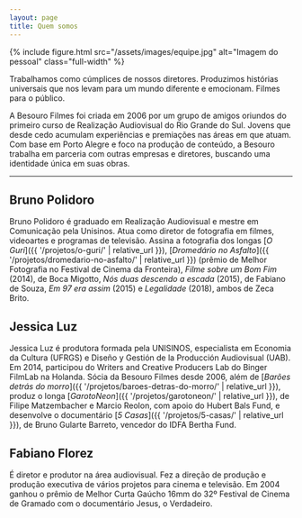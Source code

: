 ```yaml
---
layout: page
title: Quem somos
---
```


{% include figure.html src="/assets/images/equipe.jpg" alt="Imagem do pessoal" class="full-width" %}

Trabalhamos como cúmplices de nossos diretores. Produzimos histórias universais que nos levam para um mundo diferente e emocionam. Filmes para o público.

A Besouro Filmes foi criada em 2006 por um grupo de amigos oriundos do primeiro curso de Realização Audiovisual do Rio Grande do Sul. Jovens que desde cedo acumulam experiências e premiações nas áreas em que atuam. Com base em Porto Alegre e foco na produção de conteúdo, a Besouro trabalha em parceria com outras empresas e diretores, buscando uma identidade única em suas obras.

---

## Bruno Polidoro
Bruno Polidoro é graduado em Realização Audiovisual e mestre em
Comunicação pela Unisinos. Atua como diretor de fotografia em filmes,
videoartes e programas de televisão. Assina a fotografia dos longas [_O Guri_]({{ '/projetos/o-guri/' | relative_url }}), [_Dromedário no Asfalto_]({{ '/projetos/dromedario-no-asfalto/' | relative_url }}) (prêmio de Melhor Fotografia no Festival de Cinema da Fronteira), _Filme sobre um Bom Fim_ (2014), de Boca Migotto, _Nós duas descendo a escada_ (2015), de Fabiano de Souza, _Em 97 era assim_ (2015) e _Legalidade_ (2018), ambos de Zeca Brito.

## Jessica Luz
Jessica Luz é produtora formada pela UNISINOS, especialista em Economia da Cultura (UFRGS) e Diseño y Gestión de la Producción Audiovisual (UAB). Em 2014, participou do Writers and Creative Producers Lab do Binger FilmLab na Holanda. Sócia da Besouro Filmes desde 2006, além de [_Barões detrás do morro_]({{ '/projetos/baroes-detras-do-morro/' | relative_url }}), produz o longa [_GarotoNeon_]({{ '/projetos/garotoneon/' | relative_url }}), de Filipe Matzembacher e Marcio Reolon, com apoio do Hubert Bals Fund, e desenvolve o documentário [_5 Casas_]({{ '/projetos/5-casas/' | relative_url }}), de Bruno Gularte Barreto, vencedor do IDFA Bertha Fund.

## Fabiano Florez
É diretor e produtor na área audiovisual. Fez a
direção de produção e produção executiva de vários projetos para
cinema e televisão. Em 2004 ganhou o prêmio de Melhor Curta Gaúcho
16mm do 32º Festival de Cinema de Gramado com o documentário Jesus, o
Verdadeiro.
